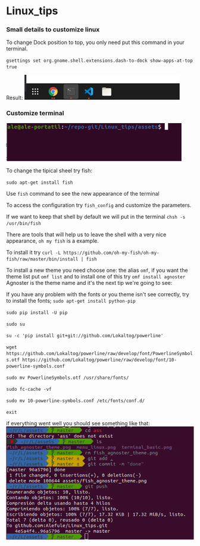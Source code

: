 # Linux_tips


### Small details to customize linux

To change Dock position to top, you only need put this command in your terminal.

`gsettings set org.gnome.shell.extensions.dash-to-dock show-apps-at-top true`

Result: ![deck](assets/menu_linux.png)

### Customize terminal

![basic_terminal](assets/terminal_basic.png)

To change the tipical sheel try fish:

`sudo apt-get install fish`

Use `fish` command to see the new appearance of the terminal

To access the configuration try `fish_config` and customize the parameters.

If we want to keep that shell by default we will put in the terminal `chsh -s /usr/bin/fish`

There are tools that will help us to leave the shell with a very nice appearance, `oh my fish` is a example.

To install it try `curl -L https://github.com/oh-my-fish/oh-my-fish/raw/master/bin/install | fish`

To install a new theme you need choose one: the alias `omf`, if you want the theme list put `omf list` and to install one of this try `omf install agnoster` 
Agnoster is the theme name and it's the next tip we're going to see:

If you have any problem with the fonts or you theme isn't see correctly, try to install the fonts;
`sudo apt-get install python-pip`

`sudo pip install -U pip`

`sudo su`

`su -c 'pip install git+git://github.com/Lokaltog/powerline'`

`wget https://github.com/Lokaltog/powerline/raw/develop/font/PowerlineSymbols.otf https://github.com/Lokaltog/powerline/raw/develop/font/10-powerline-symbols.conf`

`sudo mv PowerlineSymbols.otf /usr/share/fonts/`

`sudo fc-cache -vf`

`sudo mv 10-powerline-symbols.conf /etc/fonts/conf.d/`

`exit` 

if everything went well you should see something like that:
![Theme agnoster](assets/fish_agnoster_theme.png)


